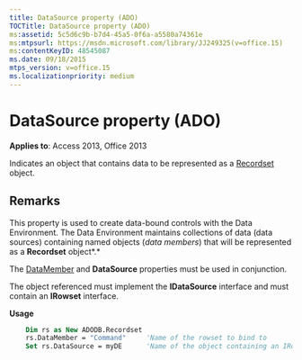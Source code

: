 ```yaml
---
title: DataSource property (ADO)
TOCTitle: DataSource property (ADO)
ms:assetid: 5c5d6c9b-b7d4-45a5-0f6a-a5580a74361e
ms:mtpsurl: https://msdn.microsoft.com/library/JJ249325(v=office.15)
ms:contentKeyID: 48545087
ms.date: 09/18/2015
mtps_version: v=office.15
ms.localizationpriority: medium
---
```


# DataSource property (ADO)


**Applies to**: Access 2013, Office 2013

Indicates an object that contains data to be represented as a [Recordset](recordset-object-ado.md) object.

## Remarks

This property is used to create data-bound controls with the Data Environment. The Data Environment maintains collections of data (data sources) containing named objects (*data members*) that will be represented as a **Recordset** object*.*

The [DataMember](datamember-property-ado.md) and **DataSource** properties must be used in conjunction.

The object referenced must implement the **IDataSource** interface and must contain an **IRowset** interface.

**Usage**

```vb
    Dim rs as New ADODB.Recordset
    rs.DataMember = "Command"     'Name of the rowset to bind to
    Set rs.DataSource = myDE      'Name of the object containing an IRowset
```
